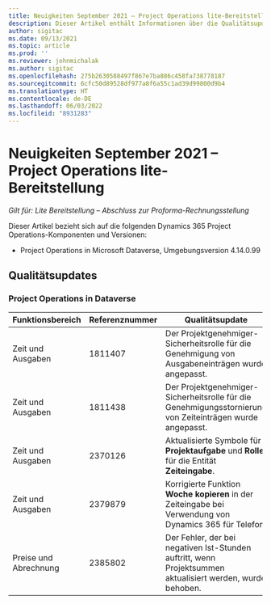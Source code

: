 ```yaml
---
title: Neuigkeiten September 2021 – Project Operations lite-Bereitstellung
description: Dieser Artikel enthält Informationen über die Qualitätsupdates, die in der Lite-Bereitstellung von Project Operations im September 2021 verfügbar sind.
author: sigitac
ms.date: 09/13/2021
ms.topic: article
ms.prod: ''
ms.reviewer: johnmichalak
ms.author: sigitac
ms.openlocfilehash: 275b2630588497f867e7ba886c458fa738778187
ms.sourcegitcommit: 6cfc50d89528df977a8f6a55c1ad39d99800d9b4
ms.translationtype: HT
ms.contentlocale: de-DE
ms.lasthandoff: 06/03/2022
ms.locfileid: "8931283"
---
```

# <a name="whats-new-september-2021---project-operations-lite-deployment"></a>Neuigkeiten September 2021 – Project Operations lite-Bereitstellung

_Gilt für: Lite Bereitstellung – Abschluss zur Proforma-Rechnungsstellung_

Dieser Artikel bezieht sich auf die folgenden Dynamics 365 Project Operations-Komponenten und Versionen:

  - Project Operations in Microsoft Dataverse, Umgebungsversion 4.14.0.99


## <a name="quality-updates"></a>Qualitätsupdates

### <a name="project-operations-on-dataverse"></a>Project Operations in Dataverse


| **Funktionsbereich** | **Referenznummer** | **Qualitätsupdate** |
| --- | --- | --- |
| Zeit und Ausgaben | 1811407 | Der Projektgenehmiger-Sicherheitsrolle für die Genehmigung von Ausgabeneinträgen wurde angepasst. |
| Zeit und Ausgaben | 1811438 | Der Projektgenehmiger-Sicherheitsrolle für die Genehmigungsstornierung von Zeiteinträgen wurde angepasst. |
| Zeit und Ausgaben | 2370126 | Aktualisierte Symbole für **Projektaufgabe** und **Rolle** für die Entität **Zeiteingabe**. |
| Zeit und Ausgaben | 2379879 | Korrigierte Funktion **Woche kopieren** in der Zeiteingabe bei Verwendung von Dynamics 365 für Telefon. |
| Preise und Abrechnung | 2385802 | Der Fehler, der bei negativen Ist-Stunden auftritt, wenn Projektsummen aktualisiert werden, wurde behoben.|
